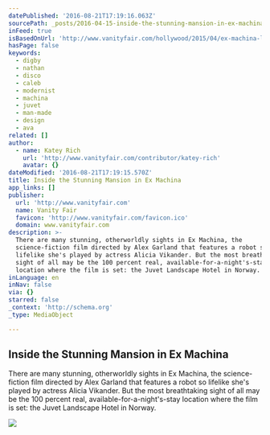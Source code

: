 ```yaml
---
datePublished: '2016-08-21T17:19:16.063Z'
sourcePath: _posts/2016-04-15-inside-the-stunning-mansion-in-ex-machina.md
inFeed: true
isBasedOnUrl: 'http://www.vanityfair.com/hollywood/2015/04/ex-machina-location'
hasPage: false
keywords:
  - digby
  - nathan
  - disco
  - caleb
  - modernist
  - machina
  - juvet
  - man-made
  - design
  - ava
related: []
author:
  - name: Katey Rich
    url: 'http://www.vanityfair.com/contributor/katey-rich'
    avatar: {}
dateModified: '2016-08-21T17:19:15.570Z'
title: Inside the Stunning Mansion in Ex Machina
app_links: []
publisher:
  url: 'http://www.vanityfair.com'
  name: Vanity Fair
  favicon: 'http://www.vanityfair.com/favicon.ico'
  domain: www.vanityfair.com
description: >-
  There are many stunning, otherworldly sights in Ex Machina, the
  science-fiction film directed by Alex Garland that features a robot so
  lifelike she's played by actress Alicia Vikander. But the most breathtaking
  sight of all may be the 100 percent real, available-for-a-night's-stay
  location where the film is set: the Juvet Landscape Hotel in Norway.
inLanguage: en
inNav: false
via: {}
starred: false
_context: 'http://schema.org'
_type: MediaObject

---
```

<article style=""><h1>Inside the Stunning Mansion in Ex Machina</h1><p>There are many stunning, otherworldly sights in Ex Machina, the science-fiction film directed by Alex Garland that features a robot so lifelike she's played by actress Alicia Vikander. But the most breathtaking sight of all may be the 100 percent real, available-for-a-night's-stay location where the film is set: the Juvet Landscape Hotel in Norway.</p><img src="http://media.vanityfair.com/photos/553922f843ab7eb66f6a3342/master/w_900,c_limit/ex-machina-design-4.jpg" /></article>